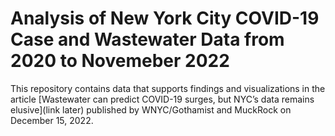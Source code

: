 # Analysis of New York City COVID-19 Case and Wastewater Data from 2020 to Novemeber 2022

This repository contains data that supports findings and visualizations in the article [Wastewater can predict COVID-19 surges, but NYC’s data remains elusive](link later) published by WNYC/Gothamist and MuckRock on December 15, 2022. 


